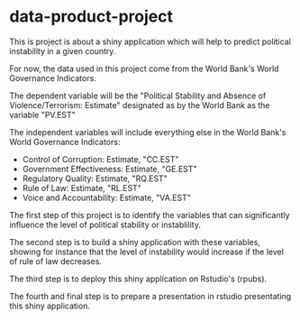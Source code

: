 # data-product-project

This is project is about a shiny application which will help to predict political instability in a given country.

For now, the data used in this project come from the World Bank's World Governance Indicators.

The dependent variable will be the "Political Stability and Absence of Violence/Terrorism: Estimate" designated as by the World Bank as the variable "PV.EST"

The independent variables will include everything else in the World Bank's World Governance Indicators:

- Control of Corruption: Estimate, "CC.EST"
- Government Effectiveness: Estimate, "GE.EST"
- Regulatory Quality: Estimate, "RQ.EST"
- Rule of Law: Estimate, "RL.EST"
- Voice and Accountability: Estimate, "VA.EST"

The first step of this project is to identify the variables that can significantly influence the level of political stability or instablility.

The second step is to build a shiny application with these variables, showing for instance that the level of instability would increase if the level of rule of law decreases.

The third step is to deploy this shiny application on Rstudio's (rpubs).

The fourth and final step is to prepare a presentation in rstudio presentating this shiny application.

